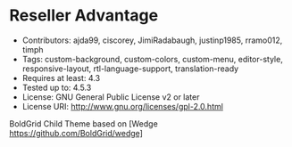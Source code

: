 # Reseller Advantage
- Contributors: ajda99, ciscorey, JimiRadabaugh, justinp1985, rramo012, timph
- Tags: custom-background, custom-colors, custom-menu, editor-style, responsive-layout, rtl-language-support, translation-ready
- Requires at least: 4.3
- Tested up to: 4.5.3
- License: GNU General Public License v2 or later
- License URI: http://www.gnu.org/licenses/gpl-2.0.html

BoldGrid Child Theme based on [Wedge https://github.com/BoldGrid/wedge]
